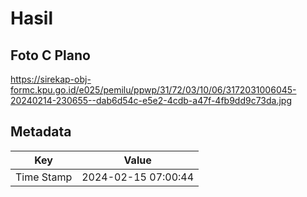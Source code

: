 # Hasil

## Foto C Plano

https://sirekap-obj-formc.kpu.go.id/e025/pemilu/ppwp/31/72/03/10/06/3172031006045-20240214-230655--dab6d54c-e5e2-4cdb-a47f-4fb9dd9c73da.jpg


## Metadata

| Key        | Value               |
| ---------- | ------------------- |
| Time Stamp | 2024-02-15 07:00:44 |



